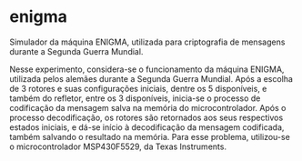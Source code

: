 # enigma
Simulador da máquina ENIGMA, utilizada para criptografia de mensagens durante a Segunda Guerra Mundial.

Nesse experimento, considera-se o funcionamento da máquina ENIGMA, utilizada pelos alemães durante a Segunda Guerra Mundial. Após a escolha de 3 rotores e suas configurações iniciais, dentre os 5 disponíveis, e também do refletor, entre os 3 disponíveis, inicia-se o processo de codificação da mensagem salva na memória 
do microcontrolador. Após o processo decodificação, os rotores são retornados aos seus respectivos estados iniciais, e dá-se início à decodificação da mensagem
codificada, também salvando o resultado na memória. Para esse problema, utilizou-se o microcontrolador MSP430F5529, da Texas Instruments.
